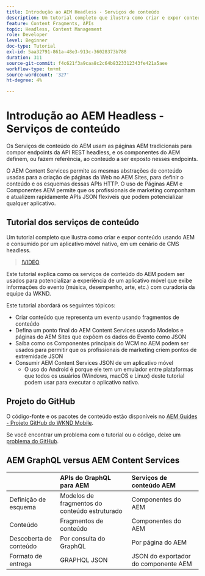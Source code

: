 ```yaml
---
title: Introdução ao AEM Headless - Serviços de conteúdo
description: Um tutorial completo que ilustra como criar e expor conteúdo usando o AEM Headless.
feature: Content Fragments, APIs
topic: Headless, Content Management
role: Developer
level: Beginner
doc-type: Tutorial
exl-id: 5aa32791-861a-48e3-913c-36028373b788
duration: 311
source-git-commit: f4c621f3a9caa8c2c64b8323312343fe421a5aee
workflow-type: tm+mt
source-wordcount: '327'
ht-degree: 4%

---
```


# Introdução ao AEM Headless - Serviços de conteúdo

Os Serviços de conteúdo do AEM usam as páginas AEM tradicionais para compor endpoints da API REST headless, e os componentes do AEM definem, ou fazem referência, ao conteúdo a ser exposto nesses endpoints.

O AEM Content Services permite as mesmas abstrações de conteúdo usadas para a criação de páginas da Web no AEM Sites, para definir o conteúdo e os esquemas dessas APIs HTTP. O uso de Páginas AEM e Componentes AEM permite que os profissionais de marketing componham e atualizem rapidamente APIs JSON flexíveis que podem potencializar qualquer aplicativo.

## Tutorial dos serviços de conteúdo

Um tutorial completo que ilustra como criar e expor conteúdo usando AEM e consumido por um aplicativo móvel nativo, em um cenário de CMS headless.

>[!VIDEO](https://video.tv.adobe.com/v/33074?quality=12&learn=on&captions=por_br)

Este tutorial explica como os serviços de conteúdo do AEM podem ser usados para potencializar a experiência de um aplicativo móvel que exibe informações do evento (música, desempenho, arte, etc.) com curadoria da equipe da WKND.

Este tutorial abordará os seguintes tópicos:

* Criar conteúdo que representa um evento usando fragmentos de conteúdo
* Defina um ponto final do AEM Content Services usando Modelos e páginas do AEM Sites que expõem os dados do Evento como JSON
* Saiba como os Componentes principais do WCM no AEM podem ser usados para permitir que os profissionais de marketing criem pontos de extremidade JSON
* Consumir AEM Content Services JSON de um aplicativo móvel
   * O uso do Android é porque ele tem um emulador entre plataformas que todos os usuários (Windows, macOS e Linux) deste tutorial podem usar para executar o aplicativo nativo.

## Projeto do GitHub

O código-fonte e os pacotes de conteúdo estão disponíveis no [AEM Guides - Projeto GitHub do WKND Mobile](https://github.com/adobe/aem-guides-wknd-mobile).

Se você encontrar um problema com o tutorial ou o código, deixe um [problema do GitHub](https://github.com/adobe/aem-guides-wknd-mobile/issues).

## AEM GraphQL versus AEM Content Services

|                                | APIs do GraphQL para AEM | Serviços de conteúdo AEM |
|--------------------------------|:-----------------|:---------------------|
| Definição de esquema | Modelos de fragmentos do conteúdo estruturado | Componentes do AEM |
| Conteúdo | Fragmentos de conteúdo | Componentes do AEM |
| Descoberta de conteúdo | Por consulta do GraphQL | Por página do AEM |
| Formato de entrega | GRAPHQL JSON | JSON do exportador do componente AEM |

